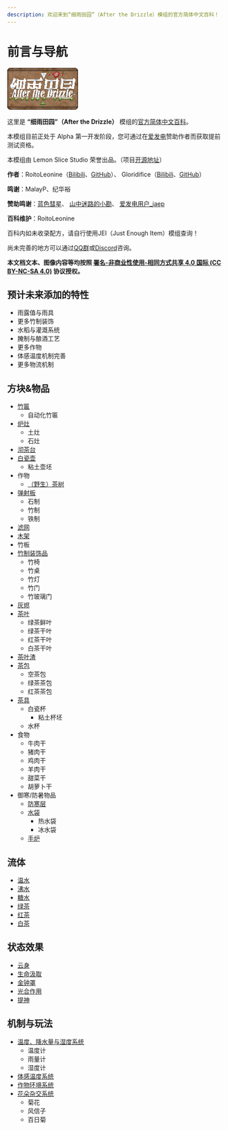 ```yaml
---
description: 欢迎来到“细雨田园”（After the Drizzle）模组的官方简体中文百科！
---
```


# 前言与导航

![](.gitbook/assets/atd.png)

这里是 **“细雨田园”（After the Drizzle）** 模组的[官方简体中文百科](https://roitoleonine.gitbook.io/after-the-drizzle-wiki-simplified-chinese/)。

本模组目前正处于 Alpha 第一开发阶段，您可通过在[爱发电](https://afdian.net/@roitoleonine)赞助作者而获取提前测试资格。

本模组由 Lemon Slice Studio 荣誉出品。（项目[开源地址](https://github.com/lemon-slice-studio/After-the-Drizzle)）

**作者**：RoitoLeonine（[Bilibili](https://space.bilibili.com/34398850)、[GitHub](https://github.com/RoitoLeonine)）、 Gloridifice（[Bilibili](https://space.bilibili.com/50966004/)、[GitHub](https://github.com/gloridifice)）

**鸣谢**：MalayP、纪华裕

**赞助鸣谢**：[蓝色彗星](https://afdian.net/u/c95d2154899f11e8a38452540025c377)、 [山中迷路的小勘](https://afdian.net/u/b9739da0970911e88ef452540025c377)、 [爱发电用户\_jaep](https://afdian.net/u/f2b697fe845411eab93552540025c377)

**百科维护**：RoitoLeonine

百科内如未收录配方，请自行使用JEI（Just Enough Item）模组查询！

尚未完善的地方可以通过[QQ群](https://jq.qq.com/?_wv=1027&k=5JyKMVJ)或[Discord](https://discord.gg/HhtVenq)咨询。

**本文档文本、图像内容等均按照
[署名-非商业性使用-相同方式共享 4.0 国际 (CC BY-NC-SA 4.0)](https://creativecommons.org/licenses/by-nc-sa/4.0/deed.zh)
协议授权。**

## 预计未来添加的特性

* 雨露值与雨具
* 更多竹制装饰
* 水稻与灌溉系统
* 腌制与酿酒工艺
* 更多作物
* 体感温度机制完善
* 更多物流机制

## 方块&物品

* [竹匾](blocks-items/bamboo-tray.md)
  * 自动化竹匾
* [炉灶](blocks-items/stove.md)
  * 土灶
  * 石灶
* [沏茶台](blocks-items/drink-maker.md)
* [白瓷壶](blocks-items/porcelain-teapot.md)
  * 粘土壶坯
* 作物
  * [（野生）茶树](blocks-items/tea-plant.md)
* [弹射板](blocks-items/catapult-board.md)
  * 石制
  * 竹制
  * 铁制
* [滤网](blocks-items/filter-screen.md)
* [木架](blocks-items/wooden-frame.md)
* 竹板
* [竹制装饰品](blocks-items/bamboo-decorations.md)
  * 竹椅
  * 竹桌
  * 竹灯
  * 竹门
  * 竹玻璃门
* [灰烬](blocks-items/ash.md)
* [茶叶](blocks-items/tea-leaves.md)
  * 绿茶鲜叶
  * 绿茶干叶
  * 红茶干叶
  * 白茶干叶
* [茶叶渣](blocks-items/tea-residue.md)
* [茶包](blocks-items/tea-bag.md)
  * 空茶包
  * 绿茶茶包
  * 红茶茶包
* [茶具](blocks-items/tea-set.md)
  * 白瓷杯
    * 粘土杯坯
  * 水杯
* 食物
  * 牛肉干
  * 猪肉干
  * 鸡肉干
  * 羊肉干
  * 甜菜干
  * 胡萝卜干
* 御寒/防暑物品
  * [防寒层](blocks-items/insulating-layer.md)
  * [水袋](blocks-items/water-bag.md)
    * 热水袋
    * 冰水袋
  * [手炉](blocks-items/handwarmer.md)

## 流体

* [温水](fluids/warm-water.md)
* [沸水](fluids/boiling-water.md)
* [糖水](fluids/sugary-water.md)
* [绿茶](fluids/green-tea.md)
* [红茶](fluids/black-tea.md)
* [白茶](fluids/white-tea.md)

## 状态效果

* [云身](effects/agility.md)
* [生命汲取](effects/life-drain.md)
* [金钟罩](effects/impenetrable-defence.md)
* [光合作用](effects/photosynthesis.md)
* [提神](effects/excitement.md)

## 机制与玩法

* [温度、降水量与湿度系统](features/humid.md)
  * 温度计
  * 雨量计
  * 湿度计
* [体感温度系统](features/player-temperature.md)
* [作物环境系统](features/crops.md)
* [花朵杂交系统](features/flower-hybridization.md)
  * 菊花
  * 风信子
  * 百日菊
